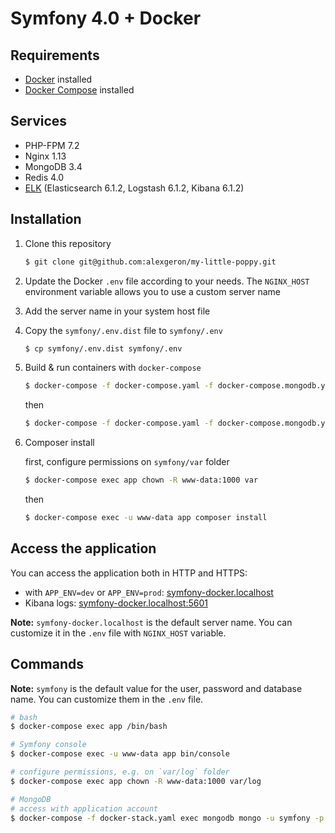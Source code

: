 # Symfony 4.0 + Docker

##  Requirements

- [Docker](https://docs.docker.com/engine/installation/) installed
- [Docker Compose](https://docs.docker.com/compose/install/) installed

## Services

- PHP-FPM 7.2
- Nginx 1.13
- MongoDB 3.4
- Redis 4.0
- [ELK](https://github.com/spujadas/elk-docker) (Elasticsearch 6.1.2, Logstash 6.1.2, Kibana 6.1.2)

## Installation

1. Clone this repository
    ```bash
    $ git clone git@github.com:alexgeron/my-little-poppy.git
    ```
2. Update the Docker `.env` file according to your needs. The `NGINX_HOST` environment variable allows you to use a custom server name

3. Add the server name in your system host file

4. Copy the `symfony/.env.dist` file to `symfony/.env`
    ```bash
    $ cp symfony/.env.dist symfony/.env
    ```

5. Build & run containers with `docker-compose` 
    ```bash
    $ docker-compose -f docker-compose.yaml -f docker-compose.mongodb.yaml build
    ```
    then
    ```bash
    $ docker-compose -f docker-compose.yaml -f docker-compose.mongodb.yaml up -d
    ```

6. Composer install

    first, configure permissions on `symfony/var` folder
    ```bash
    $ docker-compose exec app chown -R www-data:1000 var
    ```
    then
    ```bash
    $ docker-compose exec -u www-data app composer install
    ```

## Access the application

You can access the application both in HTTP and HTTPS:

- with `APP_ENV=dev` or `APP_ENV=prod`: [symfony-docker.localhost](http://symfony-docker.localhost)
- Kibana logs: [symfony-docker.localhost:5601](http://symfony-docker.localhost:5601)

**Note:** `symfony-docker.localhost` is the default server name. You can customize it in the `.env` file with `NGINX_HOST` variable.

## Commands

**Note:** `symfony` is the default value for the user, password and database name. You can customize them in the `.env` file.

```bash
# bash
$ docker-compose exec app /bin/bash

# Symfony console
$ docker-compose exec -u www-data app bin/console

# configure permissions, e.g. on `var/log` folder
$ docker-compose exec app chown -R www-data:1000 var/log

# MongoDB
# access with application account
$ docker-compose -f docker-stack.yaml exec mongodb mongo -u symfony -p symfony --authenticationDatabase symfony
```
